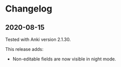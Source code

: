 # Changelog

## 2020-08-15
Tested with Anki version 2.1.30.

This release adds:
* Non-editable fields are now visible in night mode.
